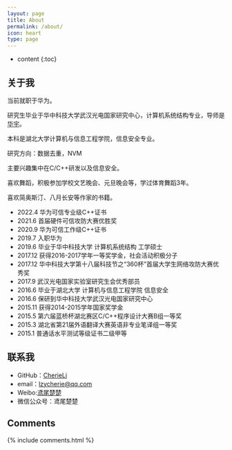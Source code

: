 ```yaml
---
layout: page
title: About
permalink: /about/
icon: heart
type: page
---
```


* content
{:toc}

## 关于我
当前就职于华为。

研究生毕业于华中科技大学武汉光电国家研究中心，计算机系统结构专业，导师是[华宇](https://csyhua.github.io/csyhua/index.html)。

本科是湖北大学计算机与信息工程学院，信息安全专业。

研究方向：数据去重，NVM

主要兴趣集中在C/C++研发以及信息安全。

喜欢舞蹈，积极参加学校文艺晚会、元旦晚会等，学过体育舞蹈3年。

喜欢简奥斯汀、八月长安等作家的书籍。

* 2022.4 华为可信专业级C++证书
* 2021.6 首届硬件可信攻防大赛优胜奖
* 2020.9 华为可信工作级C++证书
* 2019.7 入职华为
* 2019.6 毕业于华中科技大学 计算机系统结构 工学硕士
* 2017.12 获得2016-2017学年一等奖学金，社会活动积极分子  
* 2017.12 华中科技大学第十八届科技节之“360杯”首届大学生网络攻防大赛优秀奖
* 2017.9 武汉光电国家实验室研究生会优秀部员
* 2016.6 毕业于湖北大学 计算机与信息工程学院 信息安全
* 2016.6 保研到华中科技大学武汉光电国家研究中心
* 2015.11 获得2014-2015学年国家奖学金
* 2015.5 第六届蓝桥杯湖北赛区C/C++程序设计大赛B组一等奖
* 2015.3 湖北省第21届外语翻译大赛英语非专业笔译组一等奖
* 2015.1 普通话水平测试等级证书二级甲等


## 联系我
* GitHub：[CherieLi](https://github.com/cherieLi)
* email：lzycherie@qq.com
* Weibo:[鸢尾楚楚](https://weibo.com/u/3795460443)
* 微信公众号：鸢尾楚楚

## Comments

{% include comments.html %}
